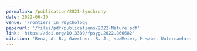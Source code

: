 ```yaml
---
permalink: /publication/2021-Synchrony
date: 2022-06-10
venue: 'Frontiers in Psychology'
paperurl: '/files/pdf/publications/2022-Nature.pdf'
link: 'https://doi.org/10.3389/fpsyg.2022.866682'
citation: 'Benz, A. B., Gaertner, R. J., <b>Meier, M.</b>, Unternaehrer, E., Scharndke, S., Jupe, C., ... & Pruessner, J. C. (2022). Nature-Based Relaxation Videos and Their Effect on Heart Rate Variability. <i>Frontiers in Psychology.</i> https://doi.org/10.3389/fpsyg.2022.866682'
---
```

